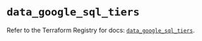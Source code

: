 # `data_google_sql_tiers`

Refer to the Terraform Registry for docs: [`data_google_sql_tiers`](https://registry.terraform.io/providers/hashicorp/google/5.29.0/docs/data-sources/sql_tiers).
